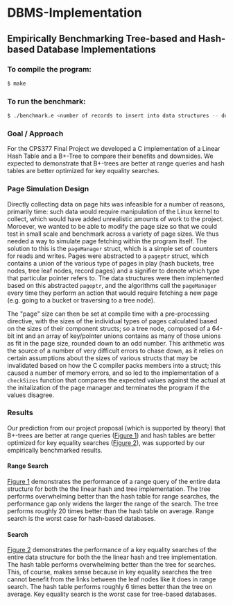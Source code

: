 # DBMS-Implementation
## Empirically Benchmarking Tree-based and Hash-based Database Implementations
### To compile the program: 
```zsh
$ make
```

### To run the benchmark:
```zsh
$ ./benchmark.e <number of records to insert into data structures -- defaults to 150>
```
### Goal / Approach
For the CPS377 Final Project we developed a C implementation of a Linear Hash Table and a B+-Tree to compare their benefits and downsides. We expected to demonstrate that B+-trees are better at range queries and hash tables are better optimized for key equality searches.

### Page Simulation Design

Directly collecting data on page hits was infeasible for a number of reasons, primarily time: such data would require manipulation of the Linux kernel to collect, which would have added unrealistic amounts of work to the project. Moroever, we wanted to be able to modify the page size so that we could test in small scale and benchmark across a variety of page sizes. We thus needed a way to simulate page fetching within the program itself. The solution to this is the `pageManager` struct, which is a simple set of counters for reads and writes. Pages were abstracted to a `pageptr` struct, which contains a union of the various type of pages in play (hash buckets, tree nodes, tree leaf nodes, record pages) and a signifier to denote which type that particular pointer refers to. The data structures were then implemented based on this abstracted `pageptr`, and the algorithms call the `pageManager` every time they perform an action that would require fetching a new page (e.g. going to a bucket or traversing to a tree node).

The "page" size can then be set at compile time with a pre-processing directive, with the sizes of the individual types of pages calculated based on the sizes of their component structs; so a tree node, composed of a 64-bit int and an array of key/pointer unions contains as many of those unions as fit in the page size, rounded down to an odd number.  This arithmetic was the source of a number of very difficult errors to chase down, as it relies on certain assumptions about the sizes of various structs that may be invalidated based on how the C compiler packs members into a struct; this caused a number of memory errors, and so led to the implementation of a `checkSizes` function that compares the expected values against the actual at the initalization of the page manager and terminates the program if the values disagree.
 
### Results

Our prediction from our project proposal (which is supported by theory) that B+-trees are better at range queries ([Figure 1](Documents/rangeSearchReadsPlot.png)) and hash tables are better optimized for key equality searches ([Figure 2](Documents/searchReadsPlot.png)), was supported by our empirically benchmarked results.

#### Range Search

[Figure 1](DDocuments/rangeSearchReadsPlot.png) demonstrates the performance of a range query of the entire data structure for both the the linear hash and tree implementation. The tree performs overwhelming better than the hash table for range searches, the performance gap only widens the larger the range of the search. The tree performs roughly 20 times better than the hash table on average. Range search is the worst case for hash-based databases.

#### Search

[Figure 2](Documents/searchReadsPlot.png) demonstrates the performance of a key equality searches of the entire data structure for both the the linear hash and tree implementation. The hash table performs overwhelming better than the tree for searches. This, of course, makes sense because in key equality searches the tree cannot benefit from the links between the leaf nodes like it does in range search. The hash table performs roughly 6 times better than the tree on average. Key equality search is the worst case for tree-based databases.
